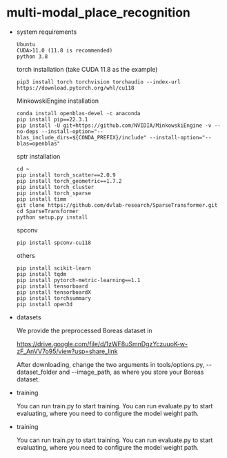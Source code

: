# multi-modal_place_recognition

- system requirements

  ```
  Ubuntu
  CUDA>11.0 (11.8 is recommended)
  python 3.8
  ```

  torch installation (take CUDA 11.8 as the example)

  ```
  pip3 install torch torchvision torchaudio --index-url https://download.pytorch.org/whl/cu118
  ```

  MinkowskiEngine installation

  ```
  conda install openblas-devel -c anaconda
  pip install pip==22.3.1
  pip install -U git+https://github.com/NVIDIA/MinkowskiEngine -v --no-deps --install-option="--blas_include_dirs=${CONDA_PREFIX}/include" --install-option="--blas=openblas"
  ```

  sptr installation

  ```
  cd ~
  pip install torch_scatter==2.0.9
  pip install torch_geometric==1.7.2
  pip install torch_cluster
  pip install torch_sparse
  pip install timm
  git clone https://github.com/dvlab-research/SparseTransformer.git
  cd SparseTransformer
  python setup.py install
  ```

  spconv

  ```
  pip install spconv-cu118
  ```

  others

  ```
  pip install scikit-learn
  pip install tqdm
  pip install pytorch-metric-learning==1.1
  pip install tensorboard
  pip install tensorboardX
  pip install torchsummary
  pip install open3d
  ```

- datasets

  We provide the preprocessed  Boreas dataset in

  https://drive.google.com/file/d/1zWF8uSmnDgzYczuuoK-w-zF_AnVV7o95/view?usp=share_link

  After downloading, change the two arguments in tools/options.py, --dataset_folder and --image_path, as where you store your Boreas dataset.

- training

  You can run train.py to start training.
  You can run evaluate.py to start evaluating, where you need to configure the model weight path.

- training

  You can run train.py to start training.
  You can run evaluate.py to start evaluating, where you need to configure the model weight path.
